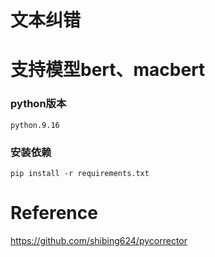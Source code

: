 # 文本纠错
# 支持模型bert、macbert
### python版本
```python.9.16```
### 安装依赖
```pip install -r requirements.txt```


# Reference
https://github.com/shibing624/pycorrector
